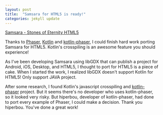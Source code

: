 ```yaml
---
layout: post
title:  "Samsara for HTML5 is ready!"
categories: jekyll update
---
```


[Samsara - Stones of Eternity HTML5](https://yawnfish.github.io/samsara)

Thanks to [Phaser][phaser], [Kotlin][kotlin] and [kotlin-phaser][kotlin-phaser], I could finish hard work porting Samsara for HTML5. Kotlin's crosspiling is an awesome feature you should experience!

As I've been developing Samsara using libGDX that can publish a project for Android, iOS, Desktop, and HTML5, I thought to port for HTML5 is a piece of cake. When I started the work, I realized libGDX doesn't support Kotlin for HTML5! Only support JAVA project.

After some research, I found Kotlin's javascript crosspiling and [kotlin-phaser][kotlin-phaser] project. But it seems there's no developer who uses kotlin-phaser, so it looked very risky.
But hiperbou, developer of kotlin-phaser, had done to port every example of Phaser, I could make a decision.
Thank you hiperbou. You've done a great work!

[phaser]: http://phaser.io/
[kotlin]: http://kotlinlang.org/
[kotlin-phaser]: https://github.com/hiperbou/kotlin-phaser
